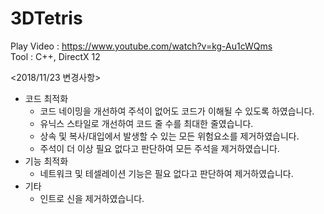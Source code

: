 # 3DTetris
Play Video : https://www.youtube.com/watch?v=kg-Au1cWQms  
Tool : C++, DirectX 12

<2018/11/23 변경사항>
- 코드 최적화
  - 코드 네이밍을 개선하여 주석이 없어도 코드가 이해될 수 있도록 하였습니다.
  - 유닉스 스타일로 개선하여 코드 줄 수를 최대한 줄였습니다.
  - 상속 및 복사/대입에서 발생할 수 있는 모든 위험요소를 제거하였습니다.
  - 주석이 더 이상 필요 없다고 판단하여 모든 주석을 제거하였습니다.
- 기능 최적화
  - 네트워크 및 테셀레이션 기능은 필요 없다고 판단하여 제거하였습니다.
- 기타
  - 인트로 신을 제거하였습니다.
